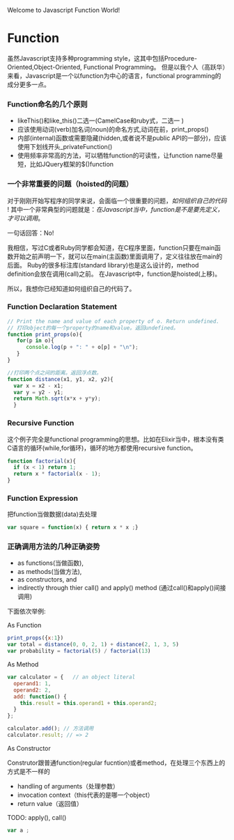 Welcome to Javascript Function World!

# Function

虽然Javascript支持多种programming style，这其中包括Procedure-Oriented,Object-Oriented, Functional Programming。
但是以我个人（高跃华）来看，Javascript是一个以function为中心的语言，functional programming的成分更多一点。

### Function命名的几个原则
- likeThis()和like_this()二选一(CamelCase和ruby式，二选一 )
- 应该使用动词(verb)加名词(noun)的命名方式,动词在前，print_props()
- 内部(internal)函数或需要隐藏(hidden,或者说不是public API的一部分)，应该使用下划线开头_privateFunction()
- 使用频率非常高的方法，可以牺牲function的可读性，让function name尽量短，比如JQuery框架的$()function

### 一个非常重要的问题（hoisted的问题）
对于刚刚开始写程序的同学来说，会面临一个很重要的问题，*如何组织自己的代码* !
其中一个非常典型的问题就是：*在Javascript当中，function是不是要先定义，才可以调用*。

一句话回答：No!

我相信，写过C或者Ruby同学都会知道，在C程序里面，function只要在main函数开始之前声明一下，就可以在main(主函数)里面调用了，定义往往放在main的后面。
Ruby的很多标注库(standard library)也是这么设计的，method definition会放在调用(call)之前。
在Javascript中，function是hoisted(上移)。

所以，我想你已经知道如何组织自己的代码了。

### Function Declaration Statement

```javascript
// Print the name and value of each property of o. Return undefined.
// 打印object的每一个property的name和value。返回undefined。
function print_props(o){
   for(p in o){
      console.log(p + ": " + o[p] + "\n");
   }
}
```

```javascript
//打印两个点之间的距离。返回浮点数。
function distance(x1, y1, x2, y2){
  var x = x2 - x1;
  var y = y2 - y1;
  return Math.sqrt(x*x + y*y);
  }
```
### Recursive Function
这个例子完全是functional programming的思想。比如在Elixir当中，根本没有类C语言的循环(while,for循环)，循环的地方都使用recursive function。
```javascript
function factorial(x){
  if (x < 1) return 1;
  return x * factorial(x - 1);
}
```
### Function Expression
把function当做数据(data)去处理
```javascript
var square = function(x) { return x * x ;}
```

### 正确调用方法的几种正确姿势
- as functions(当做函数),
- as methods(当做方法),
- as constructors, and
- indirectly through thier call() and apply() method (通过call()和apply()间接调用)

下面依次举例:

As Function
```javascript
print_props({x:1})
var total = distance(0, 0, 2, 1) + distance(2, 1, 3, 5)
var probability = factorial(5) / factorial(13)
```

As Method
```javascript
var calculator = {   // an object literal
  operand1: 1,
  operand2: 2,
  add: function() {
    this.result = this.operand1 + this.operand2;
  }
};

calculator.add(); // 方法调用
calculator.result; // => 2
```
As Constructor

Construtor跟普通function(regular fucntion)或者method，在处理三个东西上的方式是不一样的
- handling of arguments（处理参数）
- invocation context（this代表的是哪一个object）
- return value（返回值）

TODO: apply(), call()
```javascript
var a ;

```
